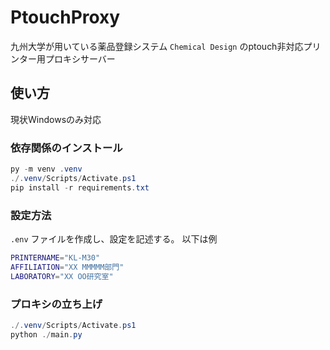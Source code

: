 # PtouchProxy
九州大学が用いている薬品登録システム `Chemical Design` のptouch非対応プリンター用プロキシサーバー

## 使い方

現状Windowsのみ対応

### 依存関係のインストール

```powershell
py -m venv .venv
./.venv/Scripts/Activate.ps1
pip install -r requirements.txt
```

### 設定方法

`.env` ファイルを作成し、設定を記述する。
以下は例

```sh
PRINTERNAME="KL-M30"
AFFILIATION="XX MMMMM部門"
LABORATORY="XX OO研究室"
```

### プロキシの立ち上げ

```powershell
./.venv/Scripts/Activate.ps1
python ./main.py
```
